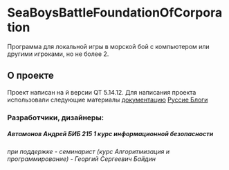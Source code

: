 # SeaBoysBattleFoundationOfCorporation
Программа для локальной игры в морской бой с компьютером или другими игроками, но не более 2.



## О проекте

Проект написан на й версии QT 5.14.12. Для написания проекта использовали следующие материалы [документацию](https://doc.qt.io/qt-5/gettingstarted.html)
[Руссие Блоги](https://russianblogs.com/article/9448531598/) 

### Разработчики, дизайнеры:
##### Автамонов Андрей БИБ 215 1 курс информационной безопасности
###### при поддержке - семинарист (курс Алгоритмизация и программирование) - Георгий Сергеевич Байдин
